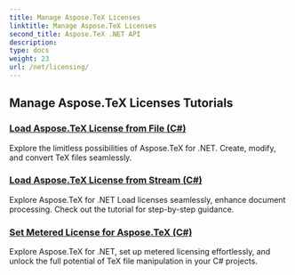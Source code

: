 ```yaml
---
title: Manage Aspose.TeX Licenses
linktitle: Manage Aspose.TeX Licenses
second_title: Aspose.TeX .NET API
description: 
type: docs
weight: 23
url: /net/licensing/
---
```


## Manage Aspose.TeX Licenses Tutorials
### [Load Aspose.TeX License from File (C#)](./load-license-from-file-csharp/)
Explore the limitless possibilities of Aspose.TeX for .NET. Create, modify, and convert TeX files seamlessly.
### [Load Aspose.TeX License from Stream (C#)](./load-license-from-stream-csharp/)
Explore Aspose.TeX for .NET Load licenses seamlessly, enhance document processing. Check out the tutorial for step-by-step guidance.
### [Set Metered License for Aspose.TeX (C#)](./set-metered-license-csharp/)
Explore Aspose.TeX for .NET, set up metered licensing effortlessly, and unlock the full potential of TeX file manipulation in your C# projects.